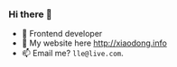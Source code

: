 ### Hi there 👋


- 🔭 Frontend developer
- 💬 My website here http://xiaodong.info
- 📫 Email me? `lle@live.com`.

